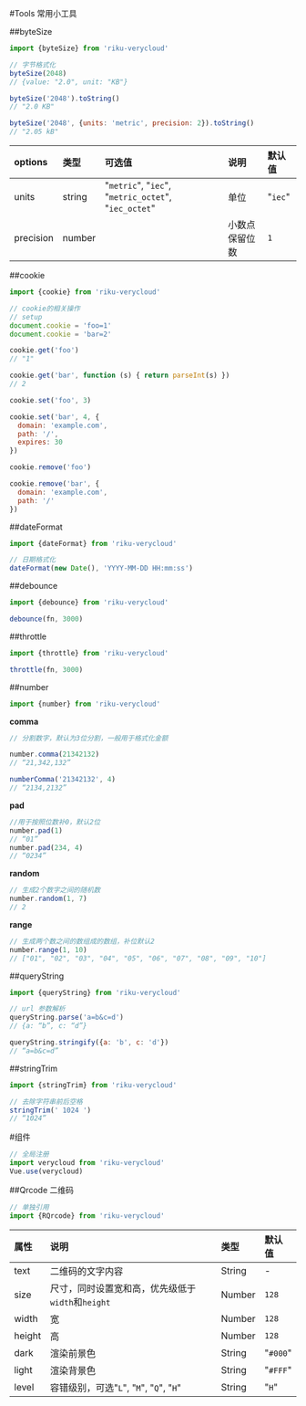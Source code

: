 #Tools 常用小工具

##byteSize

```js
import {byteSize} from 'riku-verycloud'
```

```js
// 字节格式化
byteSize(2048)
// {value: "2.0", unit: "KB"}

byteSize('2048').toString()
// "2.0 KB"

byteSize('2048', {units: 'metric', precision: 2}).toString()
// "2.05 kB"
```

|options|类型|可选值|说明|默认值|
|:----|:----|:---|:---|:----|
|units|string|"`metric`", "`iec`", "`metric_octet`", "`iec_octet`"|单位|"`iec`"
|precision|number||小数点保留位数|`1`|

##cookie

```js
import {cookie} from 'riku-verycloud'
```

```js
// cookie的相关操作
// setup
document.cookie = 'foo=1'
document.cookie = 'bar=2'

cookie.get('foo')
// "1"

cookie.get('bar', function (s) { return parseInt(s) })
// 2

cookie.set('foo', 3)

cookie.set('bar', 4, {
  domain: 'example.com',
  path: '/',
  expires: 30
})

cookie.remove('foo')

cookie.remove('bar', {
  domain: 'example.com',
  path: '/'
})
```

##dateFormat

```js
import {dateFormat} from 'riku-verycloud'
```

```js
// 日期格式化
dateFormat(new Date(), 'YYYY-MM-DD HH:mm:ss')
```

##debounce
```js
import {debounce} from 'riku-verycloud'
```

```js
debounce(fn, 3000)
```
##throttle

```js
import {throttle} from 'riku-verycloud'
```

```js
throttle(fn, 3000)
```

##number

```js
import {number} from 'riku-verycloud'
```

**comma**

```js
// 分割数字，默认为3位分割，一般用于格式化金额

number.comma(21342132)
// “21,342,132”

numberComma('21342132', 4)
// “2134,2132”
```

**pad**

```js
//用于按照位数补0，默认2位
number.pad(1)
// “01”
number.pad(234, 4)
// “0234”
```

**random**

```js
// 生成2个数字之间的随机数
number.random(1, 7)
// 2
```

**range**

```js
// 生成两个数之间的数组成的数组，补位默认2
number.range(1, 10)
// ["01", "02", "03", "04", "05", "06", "07", "08", "09", "10"]
```
##queryString

```js
import {queryString} from 'riku-verycloud'
```

```js
// url 参数解析
queryString.parse('a=b&c=d')
// {a: “b”, c: “d”}

queryString.stringify({a: 'b', c: 'd'})
// “a=b&c=d”
```
##stringTrim

```js
import {stringTrim} from 'riku-verycloud'
```

```js
// 去除字符串前后空格
stringTrim(' 1024 ')
// “1024”
```

#组件

```js
// 全局注册
import verycloud from 'riku-verycloud'
Vue.use(verycloud)
```

##Qrcode 二维码

```js
// 单独引用
import {RQrcode} from 'riku-verycloud'
```

|属性|说明|类型|默认值|
|:----|:----|:----|:----|
|text|二维码的文字内容|String|-|
|size|尺寸，同时设置宽和高，优先级低于`width`和`height`|Number|`128`|
|width|宽|Number|`128`|
|height|高|Number|`128`|
|dark|渲染前景色|String|"`#000`"|
|light|渲染背景色|String|"`#FFF`"|
|level|容错级别，可选"`L`", "`M`", "`Q`", "`H`"|String|"`H`"|



